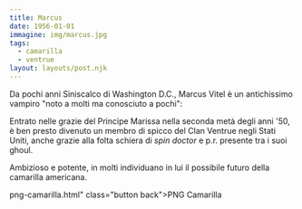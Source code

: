 ```yaml
---
title: Marcus
date: 1956-01-01
immagine: img/marcus.jpg
tags:
  - camarilla
  - ventrue
layout: layouts/post.njk
---
```


Da pochi anni Siniscalco di Washington D.C., Marcus Vitel è un antichissimo vampiro "noto a molti ma conosciuto a pochi": 

Entrato nelle grazie del Principe Marissa nella seconda metà degli anni '50, è ben presto divenuto un membro di spicco del Clan Ventrue negli Stati Uniti, anche grazie alla folta schiera di _spin doctor_ e p.r. presente tra i suoi ghoul.

Ambizioso e potente, in molti individuano in lui il possibile futuro della camarilla americana.

png-camarilla.html" class="button back">PNG Camarilla</a>   